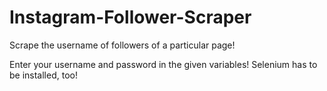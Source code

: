 # Instagram-Follower-Scraper
Scrape the username of followers of a particular page!

Enter your username and password in the given variables! Selenium has to be installed, too!
